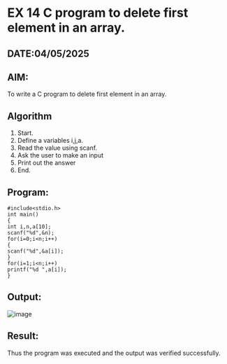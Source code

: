 # EX 14 C program to delete first element in an array.
## DATE:04/05/2025
## AIM:
To write a C program to delete first element in an array.

## Algorithm
1. Start. 
2. Define a variables i,j,a. 
3. Read the value using scanf. 
4. Ask the user to make an input 
5. Print out the answer 
6. End.

## Program:
```
#include<stdio.h> 
int main() 
{ 
int i,n,a[10]; 
scanf("%d",&n); 
for(i=0;i<n;i++) 
{ 
scanf("%d",&a[i]); 
} 
for(i=1;i<n;i++) 
printf("%d ",a[i]); 
}
```

## Output:
![image](https://github.com/user-attachments/assets/2ad5036d-0bce-4d52-9135-73fc663879b6)

## Result:
Thus the program was executed and the output was verified successfully.
